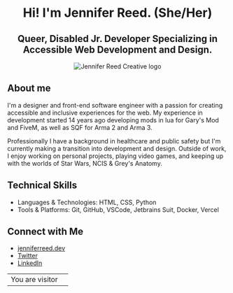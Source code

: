 <h1 align="center">Hi! I'm Jennifer Reed. (She/Her)</h1>
<h2 align="center">Queer, Disabled Jr. Developer Specializing in Accessible Web Development and Design.</h2>
<div align="center">
	<img align="center" src="https://utfs.io/f/85bfad1e-85a2-43b3-a84f-824b2301b27e-1od4sc.min.svg" alt="Jennifer Reed Creative logo" />
</div>

<article>
	<h2>About me</h2>
	<p>I'm a designer and front-end software engineer with a passion for creating accessible and inclusive experiences for the web. My experience in development started 14 years ago developing mods in lua for Gary's Mod and FiveM, as well as SQF for Arma 2 and Arma 3.</p>
	<p>Professionally I have a background in healthcare and public safety but I'm currently making a transition into development and design. Outside of work, I enjoy working on personal projects, playing video games, and keeping up with the worlds of Star Wars, NCIS & Grey's Anatomy.</p>
</article>
<article>
	<h2>Technical Skills</h2>
	<ul>
		<li>Languages & Technologies: HTML, CSS, Python</li>
		<li>Tools & Platforms: Git, GitHub, VSCode, Jetbrains Suit, Docker, Vercel</li>
	</ul>
</article>
<section>
	<h2>Connect with Me</h2>
	<ul>
		<li><a href="https://jenniferreed.dev/" target="_blank">jenniferreed.dev</a></li>
		<li><a rel="me" href="https://twitter.com/jjr25_official" target="_blank">Twitter</a></li>
		<li><a href="https://www.linkedin.com/in/jjr25/" target="_blank">LinkedIn</a></li>
	</ul>
</section>
<table align="center">
  <tr>
    <td>You are visitor</td>
    <td><img src="https://profile-counter.glitch.me/jenniferr25/count.svg" alt="" /></td>
  </tr>
</table>
